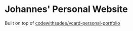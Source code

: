 # Johannes' Personal Website

Built on top of [codewithsadee/vcard-personal-portfolio](https://github.com/codewithsadee/vcard-personal-portfolio)
